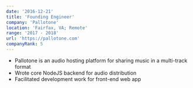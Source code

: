 ```yaml
---
date: '2016-12-21'
title: 'Founding Engineer'
company: 'Pallotone'
location: 'Fairfax, VA; Remote'
range: '2017 - 2018'
url: 'https://pallotone.com'
companyRank: 5
---
```


- Pallotone is an audio hosting platform for sharing music in a multi-track format
- Wrote core NodeJS backend for audio distribution
- Facilitated development work for front-end web app

